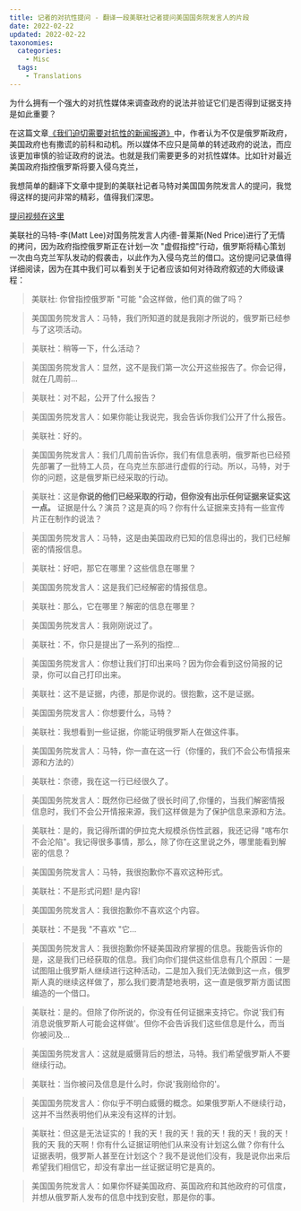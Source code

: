 ```yaml
---
title: 记者的对抗性提问 - 翻译一段美联社记者提问美国国务院发言人的片段
date: 2022-02-22
updated: 2022-02-22
taxonomies:
  categories:
    - Misc
  tags:
    - Translations
---
```


为什么拥有一个强大的对抗性媒体来调查政府的说法并验证它们是否得到证据支持是如此重要？

在这篇文章[《我们迫切需要对抗性的新闻报道》](https://www.currentaffairs.org/2022/02/the-urgent-need-for-adversarial-journalism/)中，作者认为不仅是俄罗斯政府，美国政府也有撒谎的前科和动机。所以媒体不应只是简单的转述政府的说法，而应该更加审慎的验证政府的说法。也就是我们需要更多的对抗性媒体。比如针对最近美国政府指控俄罗斯将要入侵乌克兰，

<!-- more -->

我想简单的翻译下文章中提到的美联社记者马特对美国国务院发言人的提问，我觉得这样的提问非常的精彩，值得我们深思。

[提问视频在这里](https://twitter.com/mtracey/status/1489376549375823872?s=20&t=cBHcMxmTWQ8Val1bmknqZw)

美联社的马特-李(Matt Lee)对国务院发言人内德-普莱斯(Ned Price)进行了无情的拷问，因为政府指控俄罗斯正在计划一次 "虚假指控"行动，俄罗斯将精心策划一次由乌克兰军队发动的假袭击，以此作为入侵乌克兰的借口。这份提问记录值得详细阅读，因为在其中我们可以看到关于记者应该如何对待政府叙述的大师级课程：

> 美联社: 你曾指控俄罗斯 "可能 "会这样做，他们真的做了吗？

> 美国国务院发言人：马特，我们所知道的就是我刚才所说的，俄罗斯已经参与了这项活动。

> 美联社：稍等一下，什么活动？

> 美国国务院发言人：显然，这不是我们第一次公开这些报告了。你会记得，就在几周前...

> 美联社：对不起，公开了什么报告？

> 美国国务院发言人：如果你能让我说完，我会告诉你我们公开了什么报告。

> 美联社：好的。

> 美国国务院发言人：我们几周前告诉你，我们有信息表明，俄罗斯也已经预先部署了一批特工人员，在乌克兰东部进行虚假的行动。所以，马特，对于你的问题，这是俄罗斯已经采取的行动。

> 美联社：这是**你说的他们已经采取的行动，但你没有出示任何证据来证实这一点。** 证据是什么？演员？这是真的吗？你有什么证据来支持有一些宣传片正在制作的说法？

> 美国国务院发言人：马特，这是由美国政府已知的信息得出的，我们已经解密的情报信息。

> 美联社：好吧，那它在哪里？这些信息在哪里？

> 美国国务院发言人：这是我们已经解密的情报信息。

> 美联社：那么，它在哪里？解密的信息在哪里？

> 美国国务院发言人：我刚刚说过了。

> 美联社：不，你只是提出了一系列的指控...

> 美国国务院发言人：你想让我们打印出来吗？因为你会看到这份简报的记录，你可以自己打印出来。

> 美联社：这不是证据，内德，那是你说的。很抱歉，这不是证据。

> 美国国务院发言人：你想要什么，马特？

> 美联社：我想看到一些证据，你能证明俄罗斯人在做这件事。

> 美国国务院发言人：马特，你一直在这一行（你懂的，我们不会公布情报来源和方法的）

> 美联社：奈德，我在这一行已经很久了。

> 美国国务院发言人：既然你已经做了很长时间了,你懂的，当我们解密情报信息时，我们不会公开情报来源，我们这样做是为了保护信息来源和方法。

> 美联社：是的，我记得所谓的伊拉克大规模杀伤性武器，我还记得 "喀布尔不会沦陷"。我记得很多事情，那么，除了你在这里说之外，哪里能看到解密的信息？

> 美国国务院发言人：马特，我很抱歉你不喜欢这种形式。

> 美联社：不是形式问题! 是内容!

> 美国国务院发言人：我很抱歉你不喜欢这个内容。

> 美联社：不是我 "不喜欢 "它...

> 美国国务院发言人：我很抱歉你怀疑美国政府掌握的信息。我能告诉你的是，这是我们已经获取的信息。我们向你们提供这些信息有几个原因：一是试图阻止俄罗斯人继续进行这种活动，二是加入我们无法做到这一点，俄罗斯人真的继续这样做了，那么我们要清楚地表明，这一直是俄罗斯方面试图编造的一个借口。

> 美联社：是的。但除了你所说的，你没有任何证据来支持它。你说'我们有消息说俄罗斯人可能会这样做'。但你不会告诉我们这些信息是什么，而当你被问及...

> 美国国务院发言人：这就是威慑背后的想法，马特。我们希望俄罗斯人不要继续行动。

> 美联社：当你被问及信息是什么时，你说'我刚给你的'。

> 美国国务院发言人：你似乎不明白威慑的概念。如果俄罗斯人不继续行动，这并不当然表明他们从来没有这样的计划。

> 美联社：但这是无法证实的！我的天！我的天！我的天！我的天！我的天！我的天 我的天啊！你有什么证据证明他们从来没有计划这么做？你有什么证据表明，俄罗斯人甚至在计划这个？我不是说他们没有，我是说你出来后希望我们相信它，却没有拿出一丝证据证明它是真的。

> 美国国务院发言人：如果你怀疑美国政府、英国政府和其他政府的可信度，并想从俄罗斯人发布的信息中找到安慰，那是你的事。
